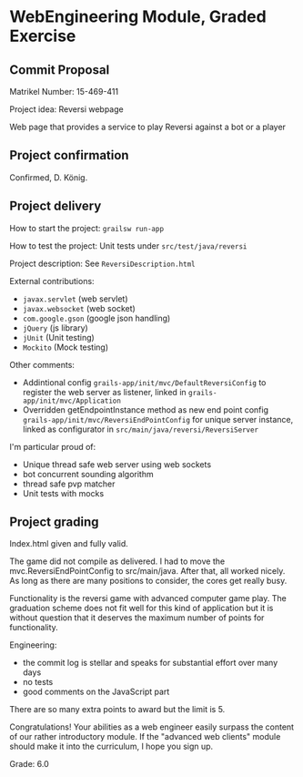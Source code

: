 # WebEngineering Module, Graded Exercise

## Commit Proposal

Matrikel Number: 15-469-411

Project idea: Reversi webpage

Web page that provides a service to play Reversi against a bot or a player

## Project confirmation

Confirmed, D. König.


## Project delivery

How to start the project:
`grailsw run-app`

How to test the project:
Unit tests under `src/test/java/reversi`

Project description:
See `ReversiDescription.html`

External contributions:
* `javax.servlet` (web servlet)
* `javax.websocket` (web socket)
* `com.google.gson` (google json handling)
* `jQuery` (js library)
* `jUnit` (Unit testing)
* `Mockito` (Mock testing)

Other comments:
* Addintional config `grails-app/init/mvc/DefaultReversiConfig` to register the web server as listener, linked in `grails-app/init/mvc/Application`
* Overridden getEndpointInstance method as new end point config `grails-app/init/mvc/ReversiEndPointConfig` for unique server instance, linked as configurator in `src/main/java/reversi/ReversiServer`

I'm particular proud of:
* Unique thread safe web server using web sockets
* bot concurrent sounding algorithm
* thread safe pvp matcher
* Unit tests with mocks


## Project grading 

Index.html given and fully valid. 

The game did not compile as delivered. I had to move the mvc.ReversiEndPointConfig
to src/main/java. After that, all worked nicely.
As long as there are many positions to consider, the cores get really busy.

Functionality is the reversi game with advanced computer game play.
The graduation scheme does not fit well for this kind of application but it 
is without question that it deserves the maximum number of points for
functionality.

Engineering:
- the commit log is stellar and speaks for substantial effort over many days
- no tests
- good comments on the JavaScript part

There are so many extra points to award but the limit is 5.

Congratulations!
Your abilities as a web engineer easily surpass the content of our rather
introductory module. 
If the "advanced web clients" module should make it into the curriculum, 
I hope you sign up.

Grade: 6.0